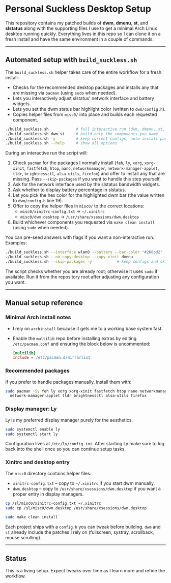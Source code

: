 # Personal Suckless Desktop Setup

This repository contains my patched builds of **dwm**, **dmenu**, **st**, and **slstatus** along with the supporting files I use to get a minimal Arch Linux desktop running quickly. Everything lives in this repo so I can clone it on a fresh install and have the same environment in a couple of commands.

---

## Automated setup with `build_suckless.sh`
The `build_suckless.sh` helper takes care of the entire workflow for a fresh install:

- Checks for the recommended desktop packages and installs any that are missing via `pacman` (using `sudo` when needed).
- Lets you interactively adjust slstatus' network interface and battery widgets.
- Lets you set the dwm status bar highlight color (written to `dwm/config.h`).
- Copies helper files from `misc0/` into place and builds each requested component.

```bash
./build_suckless.sh            # full interactive run (dwm, dmenu, st, slstatus)
./build_suckless.sh dwm st     # build only the components you name
./build_suckless.sh -y         # keep current configs, auto-install packages, skip prompts
./build_suckless.sh --help     # show all options
```

During an interactive run the script will:

1. Check `pacman` for the packages I normally install (`feh`, `ly`, `xorg`, `xorg-xinit`, `fastfetch`, `htop`, `nano`, `networkmanager`, `network-manager-applet`, `tldr`, `brightnessctl`, `alsa-utils`, `firefox`) and offer to install any that are missing. Pass `--skip-packages` if you want to handle this step yourself.
2. Ask for the network interface used by the slstatus bandwidth widgets.
3. Ask whether to display battery percentage in slstatus.
4. Let you pick the hex color for the highlighted dwm bar (the value written to `dwm/config.h` line 19).
5. Offer to copy the helper files in `misc0/` to the correct locations:
   - `misc0/xinitrc-config.txt` → `~/.xinitrc`
   - `misc0/dwm.desktop` → `/usr/share/xsessions/dwm.desktop`
6. Build whichever components you requested via `make clean install` (using `sudo` when needed).

You can pre-seed answers with flags if you want a non-interactive run. Examples:

```bash
./build_suckless.sh --interface wlan0 --battery --bar-color "#268bd2"
./build_suckless.sh --no-copy-desktop --copy-xinit dmenu
./build_suckless.sh --skip-packages -y           # keep configs and skip the package check entirely
```

The script checks whether you are already root; otherwise it uses `sudo` if available. Run it from the repository root after adjusting any configuration you want.

---

## Manual setup reference

### Minimal Arch install notes
- I rely on `archinstall` because it gets me to a working base system fast.
- Enable the `multilib` repo before installing extras by editing `/etc/pacman.conf` and ensuring the block below is uncommented:

  ```ini
  [multilib]
  Include = /etc/pacman.d/mirrorlist
  ```

### Recommended packages
If you prefer to handle packages manually, install them with:

```bash
sudo pacman -Sy feh ly xorg xorg-xinit fastfetch htop nano networkmanager \
  network-manager-applet tldr brightnessctl alsa-utils firefox
```

### Display manager: Ly
Ly is my preferred display manager purely for the aesthetics.

```bash
sudo systemctl enable ly
sudo systemctl start ly
```

Configuration lives at `/etc/ly/config.ini`. After starting Ly make sure to log back into the shell once so you can continue setup tasks.

### Xinitrc and desktop entry
The `misc0` directory contains helper files:

- `xinitrc-config.txt` – copy to `~/.xinitrc` if you start dwm manually.
- `dwm.desktop` – copy to `/usr/share/xsessions/dwm.desktop` if you want a proper entry in display managers.

```bash
cp /sl/misc0/xinitrc-config.txt ~/.xinitrc
sudo cp /sl/misc0/dwm.desktop /usr/share/xsessions/dwm.desktop
```

```bash
sudo make clean install
```

Each project ships with a `config.h` you can tweak before building. `dwm` and `st` already include the patches I rely on (fullscreen, systray, scrollback, mouse scrolling).

---

## Status
This is a living setup. Expect tweaks over time as I learn more and refine the workflow.
